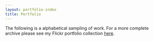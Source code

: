 ```yaml
---
layout: portfolio-index
title: Portfolio
---
```

The following is a alphabetical sampling of work. For a more complete archive please see my Flickr portfolio collection [here](https://www.flickr.com/photos/fredeerock/collections/72157623251379167/). 
